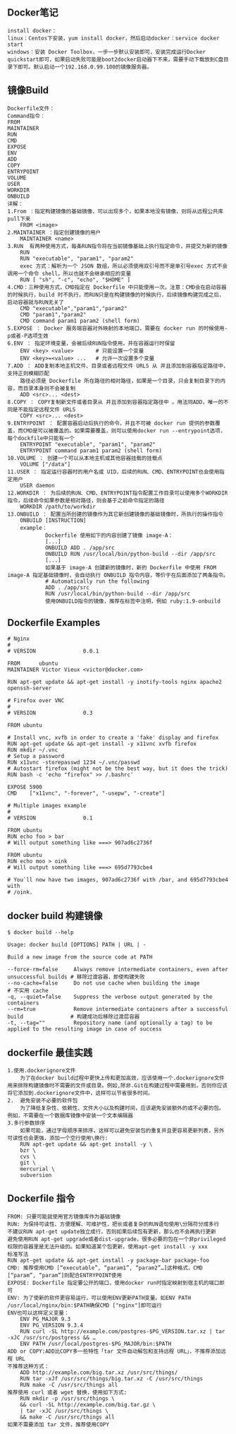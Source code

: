 ## Docker笔记
	install docker：
	linux：Centos下安装，yum install docker，然后启动docker：service docker start
	windows：安装 Docker Toolbox，一步一步默认安装即可，安装完成运行Docker quickstart即可，如果启动失败可能是boot2docker启动器下不来，需要手动下载放到C盘目录下即可。默认启动一个192.168.0.99.100的镜像服务器。

## 镜像Build
	Dockerfile文件：
    Command指令：
    FROM
	MAINTAINER
	RUN
	CMD
	EXPOSE
	ENV
	ADD
	COPY
	ENTRYPOINT
	VOLUME
	USER
	WORKDIR
	ONBUILD
    详解：
    1.From ：指定构建镜像的基础镜像，可以出现多个，如果本地没有镜像，则将从远程公共库pull下来
    	FROM <image>
    2.MAINTAINER ：指定创建镜像的用户
    	MAINTAINER <name>
    3.RUN  有两种使用方式，每条RUN指令将在当前镜像基础上执行指定命令，并提交为新的镜像
		RUN
		RUN "executable", "param1", "param2"
        exec 方式：解析为一个 JSON 数组，所以必须使用双引号而不是单引号exec 方式不会调用一个命令 shell，所以也就不会继承相应的变量
        RUN [ "sh", "-c", "echo", "$HOME" ]
    4.CMD：三种使用方式，CMD指定在 Dockerfile 中只能使用一次。注意：CMD会在启动容器的时候执行，build 时不执行，而RUN只是在构建镜像的时候执行，后续镜像构建完成之后，启动容器就与RUN无关了
    	CMD "executable","param1","param2"
		CMD "param1","param2"
		CMD command param1 param2 (shell form)
    5.EXPOSE ： Docker 服务端容器对外映射的本地端口，需要在 docker run 的时候使用-p或者-P选项生效
    6.ENV ： 指定环境变量，会被后续RUN指令使用，并在容器运行时保留
    	ENV <key> <value>       # 只能设置一个变量
		ENV <key>=<value> ...   # 允许一次设置多个变量
    7.ADD ： ADD复制本地主机文件、目录或者远程文件 URLS 从 并且添加到容器指定路径中，支持正则模糊匹配
    	路径必须是 Dockerfile 所在路径的相对路径，如果是一个目录，只会复制目录下的内容，而目录本身则不会被复制
    	ADD <src>... <dest>
    8.COPY ： COPY复制新文件或者目录从 并且添加到容器指定路径中 。用法同ADD，唯一的不同是不能指定远程文件 URLS
    	COPY <src>... <dest>
    9.ENTRYPOINT ： 配置容器启动后执行的命令，并且不可被 docker run 提供的参数覆盖，而CMD是可以被覆盖的。如果需要覆盖，则可以使用docker run --entrypoint选项，每个dockfile中只能有一个
    	ENTRYPOINT "executable", "param1", "param2"
		ENTRYPOINT command param1 param2 (shell form)
    10.VOLUME ： 创建一个可以从本地主机或其他容器挂载的挂载点
    	VOLUME ["/data"]
    11.USER ： 指定运行容器时的用户名或 UID，后续的RUN、CMD、ENTRYPOINT也会使用指定用户
    	USER daemon
    12.WORKDIR ： 为后续的RUN、CMD、ENTRYPOINT指令配置工作目录可以使用多个WORKDIR指令，后续命令如果参数是相对路径，则会基于之前命令指定的路径
    	WORKDIR /path/to/workdir
    13.ONBUILD ： 配置当所创建的镜像作为其它新创建镜像的基础镜像时，所执行的操作指令
    	ONBUILD [INSTRUCTION]
        example：
        		Dockerfile 使用如下的内容创建了镜像 image-A：
				[...]
				ONBUILD ADD . /app/src
				ONBUILD RUN /usr/local/bin/python-build --dir /app/src
				[...]
				如果基于 image-A 创建新的镜像时，新的 Dockerfile 中使用 FROM image-A 指定基础镜像时，会自动执行 ONBUILD 指令内容，等价于在后面添加了两条指令。
				# Automatically run the following
				ADD . /app/src
				RUN /usr/local/bin/python-build --dir /app/src
				使用ONBUILD指令的镜像，推荐在标签中注明，例如 ruby:1.9-onbuild

## Dockerfile Examples
	# Nginx
	#
	# VERSION               0.0.1

	FROM      ubuntu
	MAINTAINER Victor Vieux <victor@docker.com>

	RUN apt-get update && apt-get install -y inotify-tools nginx apache2 openssh-server

	# Firefox over VNC
	#
	# VERSION               0.3

	FROM ubuntu

	# Install vnc, xvfb in order to create a 'fake' display and firefox
	RUN apt-get update && apt-get install -y x11vnc xvfb firefox
	RUN mkdir ~/.vnc
	# Setup a password
	RUN x11vnc -storepasswd 1234 ~/.vnc/passwd
	# Autostart firefox (might not be the best way, but it does the trick)
	RUN bash -c 'echo "firefox" >> /.bashrc'

	EXPOSE 5900
	CMD    ["x11vnc", "-forever", "-usepw", "-create"]

	# Multiple images example
	#
	# VERSION               0.1

	FROM ubuntu
	RUN echo foo > bar
	# Will output something like ===> 907ad6c2736f

	FROM ubuntu
	RUN echo moo > oink
	# Will output something like ===> 695d7793cbe4

	# You᾿ll now have two images, 907ad6c2736f with /bar, and 695d7793cbe4 with
	# /oink.

## docker build 构建镜像
	$ docker build --help

	Usage: docker build [OPTIONS] PATH | URL | -

	Build a new image from the source code at PATH

	--force-rm=false     Always remove intermediate containers, even after unsuccessful builds # 移除过渡容器，即使构建失败
    --no-cache=false     Do not use cache when building the image                              # 不实用 cache
    -q, --quiet=false    Suppress the verbose output generated by the containers
    --rm=true            Remove intermediate containers after a successful build               # 构建成功后移除过渡层容器
    -t, --tag=""         Repository name (and optionally a tag) to be applied to the resulting image in case of success

## dockerfile 最佳实践
	1.使用.dockerignore文件
		为了在docker build过程中更快上传和更加高效，应该使用一个.dockerignore文件用来排除构建镜像时不需要的文件或目录。例如,除非.Git在构建过程中需要用到，否则你应该将它添加到.dockerignore文件中，这样可以节省很多时间。
	2.  避免安装不必要的软件包
		为了降低复杂性、依赖性、文件大小以及构建时间，应该避免安装额外的或不必要的包。例如，不需要在一个数据库镜像中安装一个文本编辑器
    3.多行参数排序
    	如果可能，通过字母顺序来排序，这样可以避免安装包的重复并且更容易更新列表，另外可读性也会更强，添加一个空行使用\换行:
		RUN apt-get update && apt-get install -y \
		bzr \
	    cvs \
		git \
		mercurial \
		subversion

## Dockerfile 指令
	FROM: 只要可能就使用官方镜像库作为基础镜像
    RUN: 为保持可读性、方便理解、可维护性，把长或者复杂的RUN语句使用\分隔符分成多行
	不建议RUN apt-get update独立成行，否则如果后续包有更新，那么也不会再执行更新
	避免使用RUN apt-get upgrade或者dist-upgrade，很多必要的包在一个非privileged权限的容器里是无法升级的。如果知道某个包更新，使用apt-get install -y xxx
	标准写法
	RUN apt-get update && apt-get install -y package-bar package-foo
	CMD: 推荐使用CMD [“executable”, “param1”, “param2”…]这种格式，CMD [“param”, “param”]则配合ENTRYPOINT使用
	EXPOSE: Dockerfile 指定要公开的端口，使用docker run时指定映射到宿主机的端口即可
	ENV: 为了使新的软件更容易运行，可以使用ENV更新PATH变量。如ENV PATH /usr/local/nginx/bin:$PATH确保CMD ["nginx"]即可运行
	ENV也可以这样定义变量：
    	ENV PG_MAJOR 9.3
		ENV PG_VERSION 9.3.4
		RUN curl -SL http://example.com/postgres-$PG_VERSION.tar.xz | tar -xJC /usr/src/postgress && …
		ENV PATH /usr/local/postgres-$PG_MAJOR/bin:$PATH
    ADD or COPY:ADD比COPY多一些特性「tar 文件自动解包和支持远程 URL」，不推荐添加远程 URL
    不推荐这种方式：
	    ADD http://example.com/big.tar.xz /usr/src/things/
		RUN tar -xJf /usr/src/things/big.tar.xz -C /usr/src/things
		RUN make -C /usr/src/things all
    推荐使用 curl 或者 wget 替换，使用如下方式:
    	RUN mkdir -p /usr/src/things \
	    && curl -SL http://example.com/big.tar.gz \
	    | tar -xJC /usr/src/things \
	    && make -C /usr/src/things all
    如果不需要添加 tar 文件，推荐使用COPY
